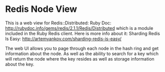 Redis Node View
====

This is a web view for Redis::Distributed: Ruby Doc: http://rubydoc.info/gems/redis/2.1.1/Redis/Distributed which is a module included in the Ruby Redis client. Here is more info about it: Sharding Redis Is Easy: http://artemyankov.com/sharding-redis-is-easy/

The web UI allows you to page through each node in the hash ring and get information about the node. As well as the ability to search for a key which will return the node where the key resides as well as storage information about the key.
